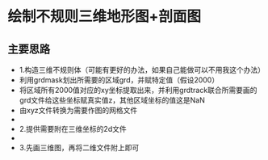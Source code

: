 # 绘制不规则三维地形图+剖面图
## 主要思路
* 1.构造三维不规则体（可能有更好的办法，如果自己能做可以不用我这个办法）
* 利用grdmask划出所需要的区域grd，并赋特定值（假设2000）
* 将区域所有2000值对应的xy坐标提取出来，并利用grdtrack联合所需要画的grd文件给这些坐标赋真实值z，其他区域坐标的值这是NaN
* 由xyz文件转换为需要作图的网格文件
*
* 2.提供需要附在三维坐标的2d文件
*
* 3.先画三维图，再将二维文件附上即可
